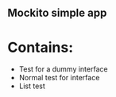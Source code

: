 ## Mockito simple app

# Contains:

- Test for a dummy interface
- Normal test for interface
- List test